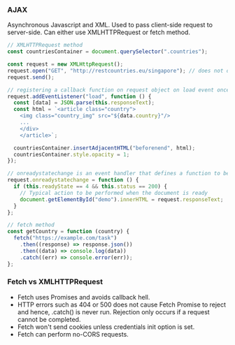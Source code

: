 ### AJAX

Asynchronous Javascript and XML. Used to pass client-side request to server-side. Can either use XMLHTTPRequest or fetch method.

```javascript
// XMLHTTPRequest method
const countriesContainer = document.querySelector(".countries");

const request = new XMLHttpRequest();
request.open("GET", "http://restcountries.eu/singapore"); // does not open connection but configures the request only
request.send();

// registering a callback function on request object on load event once request is completed
request.addEventListener("load", function () {
  const [data] = JSON.parse(this.responseText);
  const html = `<article class="country">
    <img class="country_img" src="${data.country}"/>
    ...
    </div>
    </article>`;

  countriesContainer.insertAdjacentHTML("beforenend", html);
  countriesContainer.style.opacity = 1;
});

// onreadystatechange is an event handler that defines a function to be called when its property changes
request.onreadystatechange = function () {
  if (this.readyState == 4 && this.status == 200) {
    // Typical action to be performed when the document is ready
    document.getElementById("demo").innerHTML = request.responseText;
  }
};

// fetch method
const getCountry = function (country) {
  fetch("https://example.com/task")
    .then((response) => response.json())
    .then((data) => console.log(data))
    .catch((err) => console.error(err));
};
```

### Fetch vs XMLHTTPRequest

- Fetch uses Promises and avoids callback hell.
- HTTP errors such as 404 or 500 does not cause Fetch Promise to reject and hence, .catch() is never run. Rejection only occurs if a request cannot be completed.
- Fetch won't send cookies unless credentials init option is set.
- Fetch can perform no-CORS requests.
